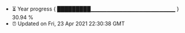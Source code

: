 - ⏳ Year progress { █████████▁▁▁▁▁▁▁▁▁▁▁▁▁▁▁▁▁▁▁▁▁ } 30.94 %
- ⏰ Updated on Fri, 23 Apr 2021 22:30:38 GMT

